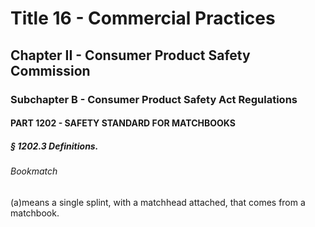 
# Title 16 - Commercial Practices
## Chapter II - Consumer Product Safety Commission
### Subchapter B - Consumer Product Safety Act Regulations
#### PART 1202 - SAFETY STANDARD FOR MATCHBOOKS
##### § 1202.3 Definitions.
###### Bookmatch

(a)means a single splint, with a matchhead attached, that comes from a matchbook.
